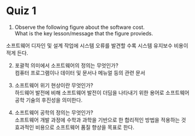 Quiz 1
======

1. Observe the following figure about the software cost.   
What is the key lesson/message that the figure provieds.  
    
소프트웨어 디자인 및 설계 작업에 시스템 오류를 발견할 수록 시스템 유지보수 비용이 적게 든다.    
  
2. 포괄적 의미에서 소프트웨어의 정의는 무엇인가?  
컴퓨터 프로그램이나 데이터 및 문서나 메뉴얼 등의 관련 문서  
  
3. 소프트웨어 위기 현상이란 무엇인가?  
하드웨어 발전에 비해 소프트웨어 발전이 더딤을 나타내기 위한 용어로 소프트웨어 공학 기술의 후진성을 의미한다.  
  
4. 소프트웨어 공학의 정의는 무엇인가?  
소프트웨어 개발 과정에 수학과 과학을 기반으로 한 합리적인 방법을 적용하는 것  
효과적인 비용으로 소프트웨어 품질 향상을 목표로 한다.  
